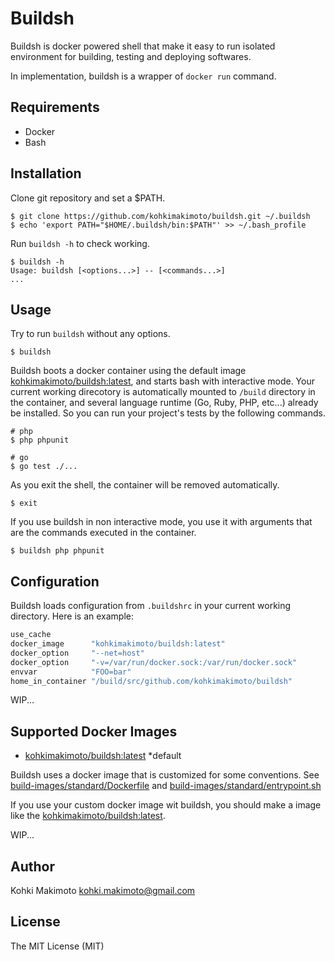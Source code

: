 # Buildsh

Buildsh is docker powered shell that make it easy to run isolated environment for building, testing and deploying softwares.

In implementation, buildsh is a wrapper of `docker run` command.

## Requirements

* Docker
* Bash

## Installation

Clone git repository and set a $PATH.

```
$ git clone https://github.com/kohkimakimoto/buildsh.git ~/.buildsh
$ echo 'export PATH="$HOME/.buildsh/bin:$PATH"' >> ~/.bash_profile
```

Run `buildsh -h` to check working.

```
$ buildsh -h
Usage: buildsh [<options...>] -- [<commands...>]
...
```

## Usage

Try to run `buildsh` without any options.

```
$ buildsh
```

Buildsh boots a docker container using the default image [kohkimakimoto/buildsh:latest](https://hub.docker.com/r/kohkimakimoto/buildsh/), and starts bash with interactive mode.
Your current working direcotory is automatically mounted to `/build` directory in the container, and several language runtime (Go, Ruby, PHP, etc...) already be installed. 
So you can run your project's tests by the following commands.

```
# php
$ php phpunit

# go
$ go test ./...
```

As you exit the shell, the container will be removed automatically.

```
$ exit
```

If you use buildsh in non interactive mode, you use it with arguments that are the commands executed in the container.

```
$ buildsh php phpunit
```

## Configuration

Buildsh loads configuration from `.buildshrc` in your current working directory. 
Here is an example:

```sh
use_cache
docker_image      "kohkimakimoto/buildsh:latest"
docker_option     "--net=host"
docker_option     "-v=/var/run/docker.sock:/var/run/docker.sock"
envvar            "FOO=bar"
home_in_container "/build/src/github.com/kohkimakimoto/buildsh"
```

WIP...

## Supported Docker Images

* [kohkimakimoto/buildsh:latest](https://hub.docker.com/r/kohkimakimoto/buildsh/) *default

Buildsh uses a docker image that is customized for some conventions.
See [build-images/standard/Dockerfile](build-images/standard/Dockerfile) and [build-images/standard/entrypoint.sh](build-images/standard/entrypoint.sh)

If you use your custom docker image wit buildsh, you should make a image like the [kohkimakimoto/buildsh:latest](https://hub.docker.com/r/kohkimakimoto/buildsh/).

WIP...

## Author

Kohki Makimoto <kohki.makimoto@gmail.com>

## License

The MIT License (MIT)
